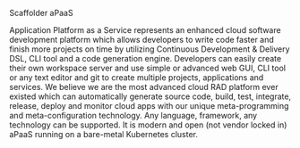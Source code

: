Scaffolder aPaaS

Application Platform as a Service represents an enhanced cloud software development platform which allows developers to write code faster and finish more projects on time by utilizing Continuous Development & Delivery DSL, CLI tool and a code generation engine. Developers can easily create their own workspace server and use simple or advanced web GUI, CLI tool or any text editor and git to create multiple projects, applications and services. We believe we are the most advanced cloud RAD platform ever existed which can automatically generate source code, build, test, integrate, release, deploy and monitor cloud apps with our unique meta-programming and meta-configuration technology. Any language, framework, any technology can be supported. It is modern and open (not vendor locked in) aPaaS running on a bare-metal Kubernetes cluster.